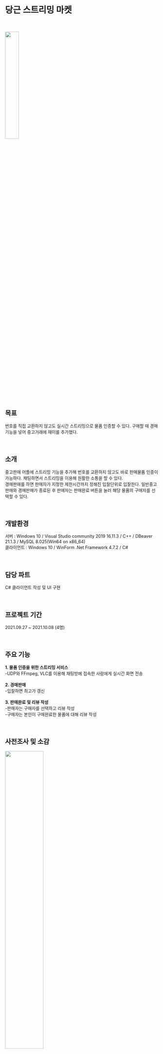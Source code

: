 # 당근 스트리밍 마켓
<br><br>
<img src="https://user-images.githubusercontent.com/92618553/138397148-70867060-456e-4cef-9e1f-9c76a37abf63.PNG" width="30%" height="30%"><br><br><br>

목표
---
번호를 직접 교환하지 않고도 실시간 스트리밍으로 물품 인증할 수 있다. 구매할 때 경매기능을 넣어 중고거래에 재미를 추가했다.<br><br><br>



소개
---
중고판매 어플에 스트리밍 기능을 추가해 번호를 교환하지 않고도 바로 판매물품 인증이 가능하다. 채팅하면서 스트리밍을 이용해 원활한 소통을 할 수 있다.<br>
경매판매를 하면 판매자가 지정한 제한시간까지 정해진 입찰단위로 입찰한다. 일반중고판매와 경매판매가 종료된 후 판매자는 판매완료 버튼을 눌러 해당 물품의 구매자를 선택할 수 있다.<br><br><br>


개발환경
---
서버 : Windows 10 / Visual Studio community 2019 16.11.3 / C++  / DBeaver 21.1.3 / MySQL 8.025(Win64 on x86_64)<br>
클라이언트 : Windows 10 / WinForm .Net Framework 4.7.2 / C#<br><br><br>



담당 파트
---
C# 클라이언트 작성 및 UI 구현<br><br><br>


프로젝트 기간
---
2021.09.27 ~ 2021.10.08 (4명)<br><br><br>


주요 기능
---
**1. 물품 인증을 위한 스트리밍 서비스**<br>
 -UDP와 FFmpeg, VLC를 이용해 채팅방에 접속한 사람에게 실시간 화면 전송<br><br>
**2. 경매판매**<br>
 -입찰하면 최고가 갱신<br><br>
**3. 판매완료 및 리뷰 작성**<br>
 -판매자는 구매자를 선택하고 리뷰 작성<br>
 -구매자는 본인이 구매완료한 물품에 대해 리뷰 작성<br><br><br>



사전조사 및 소감
---
<img src="https://user-images.githubusercontent.com/92618553/138396576-2b5c0e3f-e94c-4cd8-b959-dfda98ba485d.PNG" width="50%"  height="50%"><br><br><br>



개발완료보고서
---
<img src = "https://user-images.githubusercontent.com/92618553/138397318-525b5bdc-175b-412a-a0bd-fb6070e4534e.PNG" width="70%" height="70%"><br><br><br>



UI 흐름
---
<img src = "https://user-images.githubusercontent.com/92618553/138397434-5ed496d2-1123-4871-9010-e4ee2b4a1896.PNG" width="60%" height="60%"><br><br><br>



요구사항 분석서
---
<img src = "https://user-images.githubusercontent.com/92618553/138397601-dd4cd01a-f296-4313-a3c1-3aeaaaecfda7.PNG" width="80%" height="80%"><br><br><br>


작동 영상
---
https://user-images.githubusercontent.com/92618553/138401021-948af522-f854-4548-8bb8-e6d054d48c87.mp4


https://user-images.githubusercontent.com/92618553/138401106-b393e669-a3ea-4d97-b84d-d71c1d6cf7e1.mp4



https://user-images.githubusercontent.com/92618553/138401163-029cba0e-4afc-4319-bcaf-47448c3791e3.mp4

<br><br>


작동 사진
---
> ### 홈<br> 
 : 회원가입, 로그인 후 홈화면<br>
<img src = "https://user-images.githubusercontent.com/92618553/138397687-c37606d2-e95c-4143-9be8-bad50b11fc17.PNG" width="50%" height="50%"><br><br><br>

> ### 일반판매 게시글 작성<br>
 : 게시글을 작성하면 바로 서버로 전송<br>
<img src = "https://user-images.githubusercontent.com/92618553/138397692-e82ff4f5-7dcd-4827-8fd4-a1e0320ab603.PNG" width="50%" height="50%"><br><br><br>

> ### 경매판매 게시글 작성<br>
: 경매판매 게시글은 제한시간 적용<br>
<img src = "https://user-images.githubusercontent.com/92618553/138397703-3f437b3c-4b5d-4d9f-bde8-8c32e76ba94d.PNG" width="50%" height="50%"><br><br><br>

> ### 경매판매 게시글 페이지<br>
: 본인 게시글에 입찰 불가, 최고가보다 높아야 입찰 가능<br>
<img src = "https://user-images.githubusercontent.com/92618553/138397713-1c875667-ed29-42fe-8385-46593da9a1d0.PNG" width="40%" height="40%"><br><br><br>

> ### 채팅방<br>
: 상대방과 실시간으로 채팅 가능<br>
<img src = "https://user-images.githubusercontent.com/92618553/138398670-b52cfa39-95da-4ab1-942c-6c3a9455fa4f.PNG" width="50%" height="50%"><br><br><br>

> ### 채팅방에서 실시간 스트리밍<br>
: 채팅과 실시간 스트리밍 동시에 진행<br>
<img src = "https://user-images.githubusercontent.com/92618553/138397768-322c551f-d4ac-4d33-b6e2-0abb1f9aa9a2.PNG" width="50%" height="50%"><br><br><br>

> ### 마이프로필<br>
: 상대방의 리뷰를 기반으로 신뢰도 설정<br>
<img src = "https://user-images.githubusercontent.com/92618553/138397815-ca3d87b9-c625-4886-bdb3-9493080b5fd9.PNG" width="50%" height="50%"><br><br><br>

> ### 판매내역 및 구매내역<br>
: 판매자는 판매완료를 눌러 구매자 선택 후 리뷰 작성 가능, 구매자는 구매내역에서 리뷰 작성<br>
<img src = "https://user-images.githubusercontent.com/92618553/138397799-a12e5854-593d-4608-8ff4-1f5900e623de.PNG" width="50%" height="50%"><br><br><br>






